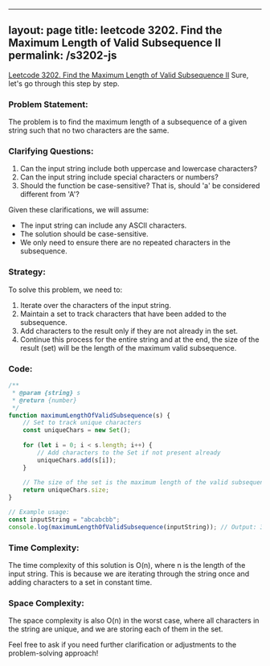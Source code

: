 
---
layout: page
title: leetcode 3202. Find the Maximum Length of Valid Subsequence II
permalink: /s3202-js
---
[Leetcode 3202. Find the Maximum Length of Valid Subsequence II](https://algoadvance.github.io/algoadvance/l3202)
Sure, let's go through this step by step. 

### Problem Statement:
The problem is to find the maximum length of a subsequence of a given string such that no two characters are the same.

### Clarifying Questions:
1. Can the input string include both uppercase and lowercase characters?
2. Can the input string include special characters or numbers?
3. Should the function be case-sensitive? That is, should 'a' be considered different from 'A'?

Given these clarifications, we will assume:
- The input string can include any ASCII characters.
- The solution should be case-sensitive.
- We only need to ensure there are no repeated characters in the subsequence.

### Strategy:
To solve this problem, we need to:
1. Iterate over the characters of the input string.
2. Maintain a set to track characters that have been added to the subsequence.
3. Add characters to the result only if they are not already in the set.
4. Continue this process for the entire string and at the end, the size of the result (set) will be the length of the maximum valid subsequence.

### Code:
```javascript
/**
 * @param {string} s
 * @return {number}
 */
function maximumLengthOfValidSubsequence(s) {
    // Set to track unique characters
    const uniqueChars = new Set();
    
    for (let i = 0; i < s.length; i++) {
        // Add characters to the Set if not present already
        uniqueChars.add(s[i]);
    }
    
    // The size of the set is the maximum length of the valid subsequence
    return uniqueChars.size;
}

// Example usage:
const inputString = "abcabcbb";
console.log(maximumLengthOfValidSubsequence(inputString)); // Output: 3
```

### Time Complexity:
The time complexity of this solution is O(n), where n is the length of the input string. This is because we are iterating through the string once and adding characters to a set in constant time.

### Space Complexity:
The space complexity is also O(n) in the worst case, where all characters in the string are unique, and we are storing each of them in the set.

Feel free to ask if you need further clarification or adjustments to the problem-solving approach!